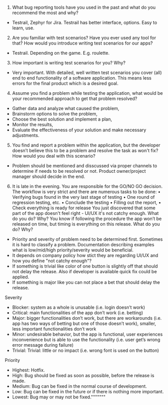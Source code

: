1. What bug reporting tools have you used in the past and what do you recommend the most and why?
- Testrail, Zephyr for Jira. Testrail has better interface, options. Easy to learn, use.

2. Are you familiar with test scenarios? Have you ever used any tool for that? How would you introduce writing test scenarios for our apps?
- Testrail. Depending on the game. E.g. roulette.

3. How important is writing test scenarios for you? Why?
- Very important. With detailed, well written test scenarios you cover (all) end to end functionality of a software application. This means less errors for the final product which is a desired goal.

4. Assume you find a problem while testing the application, what would be your recommended approach to get that problem resolved?
- Gather data and analyze what caused the problem,
- Brainstorm options to solve the problem,
- Choose the best solution and implement a plan,
- Monitor the results,
- Evaluate the effectiveness of your solution and make necessary adjustments.

5. You find and report a problem within the application, but the developer doesn’t believe this to be a problem and resolve the task as won't fix? How would you deal with this scenario?
- Problem should be mentioned and disscussed via proper channels to determine if needs to be resolved or not. Product owner/project manager should decide in the end. 

6. It is late in the evening. You are responsible for the GO/NO GO decision. The workflow is very strict and there are numerous tasks to be done:
• Verifying bugs found in the very last stage of testing
• One round of regression testing, etc.
• Conclude the testing
• Filling out the report,
• Check everything is ready for release
You just discovered that some part of the app doesn't feel right - UI/UX it's not catchy enough.
What do you do? Why?
You know if following the procedure the app won’t be released on time, but timing is everything on
this release. What do you do? Why?

- Priority and severity of problem need to be determined first. Sometimes it is hard to classify a problem. Documentation describing examples what is low/mid/high priority/severity would be beneficial.
- It depends on company policy how stict they are regarding UI/UX and how you define "not catchy enough"?
- If something is trivial like color of one button is slightly off that should not delay the release. Also if developer is available quick fix could be applied.
- If something is major like you can not place a bet that should delay the release.

Severity
- Blocker: system as a whole is unusable (i.e. login doesn’t work)
- Critical: main functionalities of the app don’t work (i.e. betting)
- Major: bigger functionalities don’t work, but there are workarounds (i.e. app has two ways of betting but one of those doesn’t work), smaller, less important functionalities don’t work
- Minor: undesirable behavior, but the app is functional, user experiences inconvenience but is able to use the functionality (i.e. user get’s wrong error message during failure)
- Trivial: Trivial: little or no impact (i.e. wrong font is used on the button)

Priority
- Highest: Hotfix. 
- High: Bug should be fixed as soon as possible, before the release is made. 
- Medium: Bug can be fixed in the normal course of development. 
- Low: Bug can be fixed in the future or if there is nothing more important. 
- Lowest: Bug may or may not be fixed."""""""
